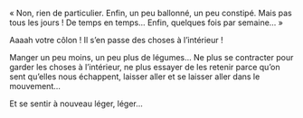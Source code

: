 « Non, rien de particulier.
  Enfin, un peu ballonné, un peu constipé.
  Mais pas tous les jours !
  De temps en temps…
  Enfin, quelques fois par semaine… »

Aaaah votre côlon ! Il s’en passe des choses à l’intérieur !

Manger un peu moins, un peu plus de légumes… Ne plus se contracter pour garder les choses à l’intérieur, ne plus essayer de les retenir parce qu’on sent qu’elles nous échappent, laisser aller et se laisser aller dans le mouvement…

Et se sentir à nouveau léger, léger…
